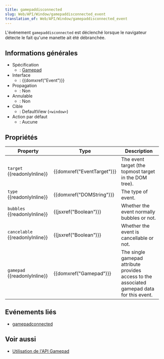 ```yaml
---
title: gamepaddisconnected
slug: Web/API/Window/gamepaddisconnected_event
translation_of: Web/API/Window/gamepaddisconnected_event
---
```

L'événement `gamepaddisconnected` est déclenché lorsque le navigateur détecte le fait qu'une manette ait été débranchée.

## Informations générales

- Spécification
  - : [Gamepad](http://www.w3.org/TR/gamepad/#the-gamepaddisconnected-event)
- Interface
  - : {{domxref("Event")}}
- Propagation
  - : Non
- Annulable
  - : Non
- Cible
  - : DefaultView (`<window>`)
- Action par défaut
  - : Aucune

## Propriétés

| Property                              | Type                                 | Description                                                                                 |
| ------------------------------------- | ------------------------------------ | ------------------------------------------------------------------------------------------- |
| `target` {{readonlyInline}}     | {{domxref("EventTarget")}} | The event target (the topmost target in the DOM tree).                                      |
| `type` {{readonlyInline}}       | {{domxref("DOMString")}}     | The type of event.                                                                          |
| `bubbles` {{readonlyInline}}    | {{jsxref("Boolean")}}         | Whether the event normally bubbles or not.                                                  |
| `cancelable` {{readonlyInline}} | {{jsxref("Boolean")}}         | Whether the event is cancellable or not.                                                    |
| `gamepad` {{readonlyInline}}    | {{domxref("Gamepad")}}         | The single gamepad attribute provides access to the associated gamepad data for this event. |

## Evénements liés

- [gamepadconnected](/fr/docs/Web/Reference/Events/gamepadconnected)

## Voir aussi

- [Utilisation de l'API Gamepad](/fr/docs/API/Gamepad/Using_Gamepad_API)
